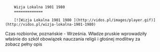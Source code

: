 
        Wizja Lokalna 1901 1980 
        =============
        
        [![Wizja Lokalna 1901 1980 ](http://vidos.pl/images/player.gif)](http://vidos.pl/wizja-lokalna-1901-1980)
        
        
 Czas rozbiorów, poznańskie - Września. Władze pruskie wprowadziły właśnie do szkół obowiązek nauczania religii i głośnej modlitwy za zobacz pełny opis
    